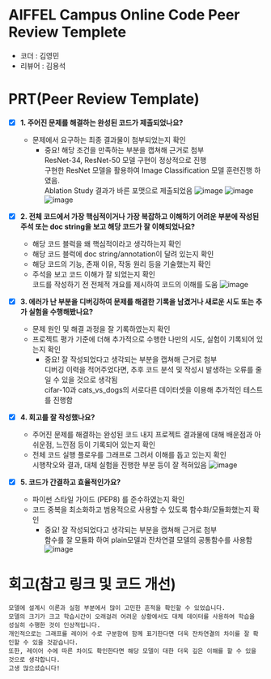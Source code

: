 # AIFFEL Campus Online Code Peer Review Templete
- 코더 : 김영민
- 리뷰어 : 김용석

# PRT(Peer Review Template)
- [X]  **1. 주어진 문제를 해결하는 완성된 코드가 제출되었나요?**
    - 문제에서 요구하는 최종 결과물이 첨부되었는지 확인
        - 중요! 해당 조건을 만족하는 부분을 캡쳐해 근거로 첨부  
          ResNet-34, ResNet-50 모델 구현이 정상적으로 진행  
          구현한 ResNet 모델을 활용하여 Image Classification 모델 훈련진행 하였음.  
          Ablation Study 결과가 바른 포맷으로 제출되었음
        ![image](https://github.com/user-attachments/assets/b7ec8f5a-5e17-4164-9fb3-1c3c8e8e05b2)
        ![image](https://github.com/user-attachments/assets/b8a6f2de-8a8a-42a7-9f9a-036aeb154e76)
        ![image](https://github.com/user-attachments/assets/21d9639e-b693-4d09-9458-f5a9cd9d3057)


- [X]  **2. 전체 코드에서 가장 핵심적이거나 가장 복잡하고 이해하기 어려운 부분에 작성된 
주석 또는 doc string을 보고 해당 코드가 잘 이해되었나요?**
    - 해당 코드 블럭을 왜 핵심적이라고 생각하는지 확인
    - 해당 코드 블럭에 doc string/annotation이 달려 있는지 확인
    - 해당 코드의 기능, 존재 이유, 작동 원리 등을 기술했는지 확인
    - 주석을 보고 코드 이해가 잘 되었는지 확인  
    코드를 작성하기 전 전체적 개요를 제시하여 코드의 이해를 도움
    ![image](https://github.com/user-attachments/assets/5115283a-ebea-430f-9ea9-0f1e54ef3bf9)
 
        
- [x]  **3. 에러가 난 부분을 디버깅하여 문제를 해결한 기록을 남겼거나
새로운 시도 또는 추가 실험을 수행해봤나요?**
    - 문제 원인 및 해결 과정을 잘 기록하였는지 확인
    - 프로젝트 평가 기준에 더해 추가적으로 수행한 나만의 시도, 
    실험이 기록되어 있는지 확인
        - 중요! 잘 작성되었다고 생각되는 부분을 캡쳐해 근거로 첨부  
    디버깅 이력을 적어주었다면, 추후 코드 분석 및 작성시 발생하는 오류를 줄일 수 있을 것으로 생각됨  
    cifar-10과 cats_vs_dogs의 서로다른 데이터셋을 이용해 추가적인 테스트를 진행함
        
- [X]  **4. 회고를 잘 작성했나요?**
    - 주어진 문제를 해결하는 완성된 코드 내지 프로젝트 결과물에 대해
    배운점과 아쉬운점, 느낀점 등이 기록되어 있는지 확인
    - 전체 코드 실행 플로우를 그래프로 그려서 이해를 돕고 있는지 확인  
        시행착오와 결과, 대체 실험을 진행한 부분 등이 잘 적혀있음
        ![image](https://github.com/user-attachments/assets/e44a8cba-36ca-4dd9-9e92-6835762c0f23)

- [X]  **5. 코드가 간결하고 효율적인가요?**
    - 파이썬 스타일 가이드 (PEP8) 를 준수하였는지 확인
    - 코드 중복을 최소화하고 범용적으로 사용할 수 있도록 함수화/모듈화했는지 확인
        - 중요! 잘 작성되었다고 생각되는 부분을 캡쳐해 근거로 첨부  
          함수를 잘 모듈화 하여 plain모델과 잔차연결 모델의 공통함수를 사용함
          ![image](https://github.com/user-attachments/assets/7b658729-caa2-4b68-b471-c939dd708db6)
 


# 회고(참고 링크 및 코드 개선)
```
모델에 설계시 이론과 실험 부분에서 많이 고민한 흔적을 확인할 수 있었습니다.
모델의 크기가 크고 학습시간이 오래걸려 어려운 상황에서도 대체 데이터를 사용하여 학습을 성실히 수행한 것이 인상적입니다.
개인적으로는 그래프를 레이어 수로 구분함여 함께 표기한다면 더욱 잔차연결의 차이를 잘 확인할 수 있을 것같습니다.
또한, 레이어 수에 따른 차이도 확인한다면 해당 모델이 대한 더욱 깊은 이해를 할 수 있을 것으로 생각합니다.
고생 많으셨습니다!  
```
